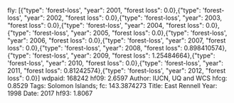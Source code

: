 fly: [{"type": 'forest-loss', "year": 2001, "forest loss": 0.0},{"type": 'forest-loss', "year": 2002, "forest loss": 0.0},{"type": 'forest-loss', "year": 2003, "forest loss": 0.0},{"type": 'forest-loss', "year": 2004, "forest loss": 0.0},{"type": 'forest-loss', "year": 2005, "forest loss": 0.0},{"type": 'forest-loss', "year": 2006, "forest loss": 0.0},{"type": 'forest-loss', "year": 2007, "forest loss": 0.0},{"type": 'forest-loss', "year": 2008, "forest loss": 0.898410574},{"type": 'forest-loss', "year": 2009, "forest loss": 1.25484664},{"type": 'forest-loss', "year": 2010, "forest loss": 0.0},{"type": 'forest-loss', "year": 2011, "forest loss": 0.81242574},{"type": 'forest-loss', "year": 2012, "forest loss": 0.0}]
wdpaid: 168242
hf09: 2.6597
Author: IUCN, UQ and WCS
hfcg: 0.8529
Tags: Solomon Islands;
fc: 143.3874273
Title: East Rennell
Year: 1998
Date: 2017
hf93: 1.8067
